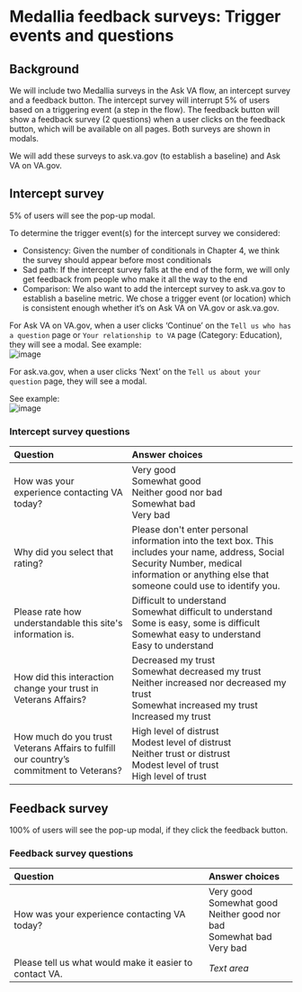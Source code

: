 # Medallia feedback surveys: Trigger events and questions

## Background
We will include two Medallia surveys in the Ask VA flow, an intercept survey and a feedback button. The intercept survey will interrupt 5% of users based on a triggering event (a step in the flow). 
The feedback button will show a feedback survey (2 questions) when a user clicks on the feedback button, which will be available on all pages. Both surveys are shown in modals.

We will add these surveys to ask.va.gov (to establish a baseline) and Ask VA on VA.gov.

## Intercept survey
5% of users will see the pop-up modal.

To determine the trigger event(s) for the intercept survey we considered:
- Consistency: Given the number of conditionals in Chapter 4, we think the survey should appear before most conditionals
- Sad path: If the intercept survey falls at the end of the form, we will only get feedback from people who make it all the way to the end
- Comparison: We also want to add the intercept survey to ask.va.gov to establish a baseline metric. We chose a trigger event (or location) which is consistent enough whether it’s on Ask VA on VA.gov or ask.va.gov.

For Ask VA on VA.gov, when a user clicks ‘Continue’ on the `Tell us who has a question` page or `Your relationship to VA` page (Category: Education), they will see a modal.
See example:
<br>
![image](https://github.com/department-of-veterans-affairs/va.gov-team/assets/135838070/ea484acb-e48a-4343-af4a-7f27071c2360)


For ask.va.gov, when a user clicks ‘Next’ on the `Tell us about your question` page, they will see a modal.

See example:
<br>
![image](https://github.com/department-of-veterans-affairs/va.gov-team/assets/135838070/16775362-4c2c-4d0e-82ab-a42234392ba3)

### Intercept survey questions
|Question|Answer choices|
|:---|:---|
|How was your experience contacting VA today?|Very good<br>Somewhat good<br>Neither good nor bad<br>Somewhat bad<br>Very bad|
|Why did you select that rating?|Please don't enter personal information into the text box. This includes your name, address, Social Security Number, medical information or anything else that someone could use to identify you.|
|Please rate how understandable this site's information is.|Difficult to understand<br>Somewhat difficult to understand<br>Some is easy, some is difficult<br>Somewhat easy to understand<br>Easy to understand|
|How did this interaction change your trust in Veterans Affairs?|Decreased my trust<br>Somewhat decreased my trust<br>Neither increased nor decreased my trust<br>Somewhat increased my trust<br>Increased my trust|
|How much do you trust Veterans Affairs to fulfill our country’s commitment to Veterans?|High level of distrust<br>Modest level of distrust<br>Neither trust or distrust<br>Modest level of trust<br>High level of trust|

## Feedback survey
100% of users will see the pop-up modal, if they click the feedback button.

### Feedback survey questions
|Question|Answer choices|
|:---|:---|
|How was your experience contacting VA today?|Very good<br>Somewhat good<br>Neither good nor bad<br>Somewhat bad<br>Very bad|
|Please tell us what would make it easier to contact VA.|*Text area*|
